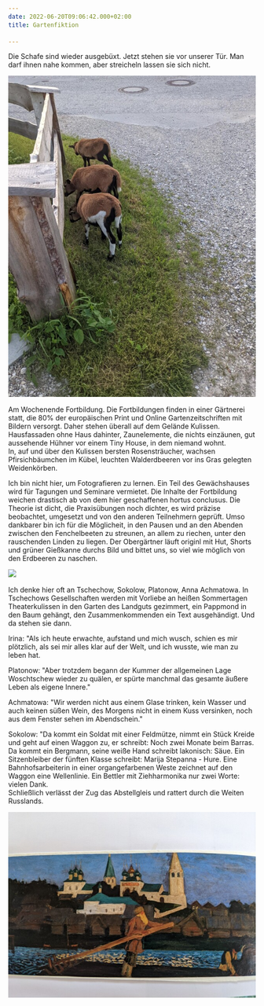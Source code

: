 ```yaml
---
date: 2022-06-20T09:06:42.000+02:00
title: Gartenfiktion

---
```

Die Schafe sind wieder ausgebüxt. Jetzt stehen sie vor unserer Tür. Man darf ihnen nahe kommen, aber streicheln lassen sie sich nicht.

![](/uploads/ausbuxen.jpg)

Am Wochenende Fortbildung. Die Fortbildungen finden in einer Gärtnerei statt, die 80% der europäischen Print und Online Gartenzeitschriften mit Bildern versorgt. Daher stehen überall auf dem Gelände Kulissen. Hausfassaden ohne Haus dahinter, Zaunelemente, die nichts einzäunen, gut aussehende Hühner vor einem Tiny House, in dem niemand wohnt.  
In, auf und über den Kulissen bersten Rosensträucher, wachsen Pfirsichbäumchen im Kübel, leuchten Walderdbeeren vor ins Gras gelegten Weidenkörben.

Ich bin nicht hier, um Fotografieren zu lernen. Ein Teil des Gewächshauses wird für Tagungen und Seminare vermietet. Die Inhalte der Fortbildung weichen drastisch ab von dem hier geschaffenen hortus conclusus. Die Theorie ist dicht, die Praxisübungen noch dichter, es wird präzise beobachtet, umgesetzt und von den anderen Teilnehmern geprüft. Umso dankbarer bin ich für die Möglicheit, in den Pausen und an den Abenden zwischen den Fenchelbeeten zu streunen, an allem zu riechen, unter den rauschenden Linden zu liegen. Der Obergärtner läuft originl mit Hut, Shorts und grüner Gießkanne durchs Bild und bittet uns, so viel wie möglich von den Erdbeeren zu naschen.

![](/uploads/eremitage.jpg)

Ich denke hier oft an Tschechow, Sokolow, Platonow, Anna Achmatowa. In Tschechows Gesellschaften werden mit Vorliebe an heißen Sommertagen Theaterkulissen in den Garten des Landguts gezimmert, ein Pappmond in den Baum gehängt, den Zusammenkommenden ein Text ausgehändigt. Und da stehen sie dann.  
  
Irina: "Als ich heute erwachte, aufstand und mich wusch, schien es mir plötzlich, als sei mir alles klar auf der Welt, und ich wusste, wie man zu leben hat.   
  
Platonow: "Aber trotzdem begann der Kummer der allgemeinen Lage Woschtschew wieder zu quälen, er spürte manchmal das gesamte äußere Leben als eigene Innere."

Achmatowa: "Wir werden nicht aus einem Glase trinken, kein Wasser und auch keinen süßen Wein, des Morgens nicht in einem Kuss versinken, noch aus dem Fenster sehen im Abendschein."

Sokolow: "Da kommt ein Soldat mit einer Feldmütze, nimmt ein Stück Kreide und geht auf einen Waggon zu, er schreibt: Noch zwei Monate beim Barras. Da kommt ein Bergmann, seine weiße Hand schreibt lakonisch: Säue. Ein Sitzenbleiber der fünften Klasse schreibt: Marija Stepanna - Hure. Eine Bahnhofsarbeiterin in einer organgefarbenen Weste zeichnet auf den Waggon eine Wellenlinie. Ein Bettler mit Ziehharmonika nur zwei Worte: vielen Dank.  
Schließlich verlässt der Zug das Abstellgleis und rattert durch die Weiten Russlands.

![](/uploads/flosser.jpg)